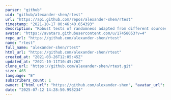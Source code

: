 ```yaml
---
parser: "github"
uid: "github/alexander-shen/rtest"
url: "https://api.github.com/repos/alexander-shen/rtest"
timestamp: "2021-10-17 00:46:40.654393"
description: "Robust tests of randomness adapted from different sources"
avatar: "https://avatars.githubusercontent.com/u/17458053?v=4"
repo_url: "https://github.com/alexander-shen/rtest"
name: "rtest"
full_name: "alexander-shen/rtest"
html_url: "https://github.com/alexander-shen/rtest"
created_at: "2021-03-26T12:05:45Z"
updated_at: "2021-10-11T10:45:26Z"
clone_url: "https://github.com/alexander-shen/rtest.git"
size: 465
language: "E"
subscribers_count: 1
owner: {"html_url": "https://github.com/alexander-shen", "avatar_url": "https://avatars.githubusercontent.com/u/17458053?v=4", "login": "alexander-shen", "type": "User"}
date: "2025-07-12 14:28:50.998234"
---
```

